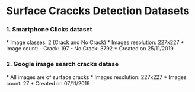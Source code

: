 # Surface Craccks Detection Datasets
<h3>1. Smartphone Clicks dataset</h3>
  * Image classes: 2 (Crack and No Crack)
  * Images resolution: 227x227
  * Image count:
    - Crack: 197
    - No Crack: 3792
  * Created on 25/11/2019
<h3>2. Google image search cracks datase</h3>
  * All images are of surface cracks
  * Images resolution: 227x227
  * Images count: 27
  * Created on 07/11/2019
